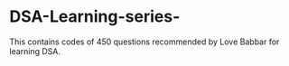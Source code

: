 # DSA-Learning-series-
This contains codes of 450 questions recommended by Love Babbar for learning DSA.
